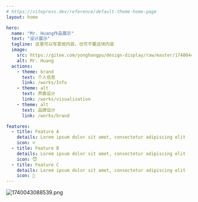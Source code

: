 ```yaml
---
# https://vitepress.dev/reference/default-theme-home-page
layout: home

hero:
  name: "Mr. Huang作品展示"
  text: "设计展示"
  tagline: 这里可以写其他内容，也可不要这块内容
  image:
    src: https://gitee.com/yonghangpu/design-display/raw/master/1740044832535.png
    alt: Mr. Huang
  actions:
    - theme: brand
      text: 个人信息
      link: /works/Info
    - theme: alt
      text: 界面设计
      link: /works/visualization
    - theme: alt
      text: 品牌设计
      link: /works/brand

features:
  - title: Feature A
    details: Lorem ipsum dolor sit amet, consectetur adipiscing elit
    icon: ☺️
  - title: Feature B
    details: Lorem ipsum dolor sit amet, consectetur adipiscing elit
    icon: 😈
  - title: Feature C
    details: Lorem ipsum dolor sit amet, consectetur adipiscing elit
    icon: 💽
---
```


![1740043088539.png](https://gitee.com/yonghangpu/design-display/raw/master/1740043088539.png)